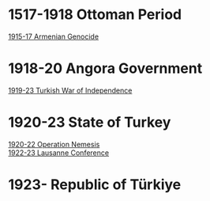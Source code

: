 # 1517-1918 Ottoman Period
[1915-17 Armenian Genocide](1915-17%20Armenian%20Genocide)  
# 1918-20 Angora Government
[1919-23 Turkish War of Independence](1919-23%20Turkish%20War%20of%20Independence)  
# 1920-23 State of Turkey
[1920-22 Operation Nemesis](1920-22%20Operation%20Nemesis)  
[1922-23 Lausanne Conference](../Israel-Palestine/1917-48%20Mandatory%20Palestine%20Period/1922-23%20Lausanne%20Conference)  
# 1923- Republic of Türkiye
